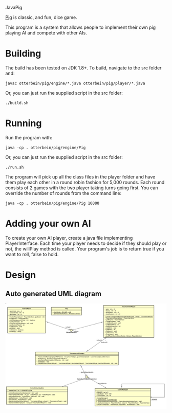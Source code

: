 JavaPig

[Pig](https://en.wikipedia.org/wiki/Pig_(dice_game)) is classic, and fun, dice game.

This program is a system that allows people to implement their own pig playing AI and compete with other AIs.

# Building
The build has been tested on JDK 1.8+.  To build, navigate to the src folder and:
```
javac otterbein/pig/engine/*.java otterbein/pig/player/*.java
```

Or, you can just run the supplied script in the src folder:
```
./build.sh
```

# Running
Run the program with:
```
java -cp . otterbein/pig/engine/Pig
```

Or, you can just run the supplied script in the src folder:
```
./run.sh
```

The program will pick up all the class files in the player folder and have them play each other in a round robin fashion for 5,000 rounds.  Each round consists of 2 games with the two player taking turns going first.  You can override the number of rounds from the command line:
```
java -cp . otterbein/pig/engine/Pig 10000
```

# Adding your own AI
To create your own AI player, create a java file implementing PlayerInterface.  Each time your player needs to decide if they should play or not, the willPlay method is called.  Your program's job is to return true if you want to roll, false to hold.

# Design
## Auto generated UML diagram
![alt text](https://github.com/mthornton/otterbein/blob/master/JavaPig/UML.png)

